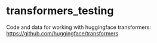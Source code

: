 # transformers_testing
Code and data for working with huggingface transformers: https://github.com/huggingface/transformers
